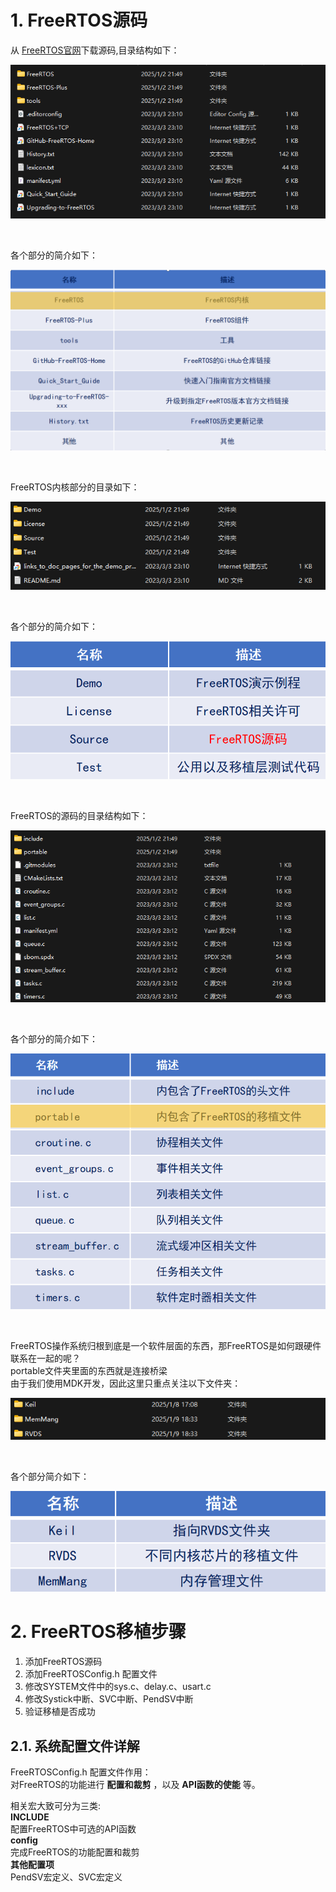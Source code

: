 # 1. FreeRTOS源码
从 [FreeRTOS官网](https://www.freertos.org/)下载源码,目录结构如下：

![FreeRTOS源码](./images/FreeRTOS源码.png)

<br/>

各个部分的简介如下：

![FreeRTOS源码简介](./images/源码简介.png)

<br/>

FreeRTOS内核部分的目录如下：

![FreeRTOS内核目录](./images/FreeRTOS内核目录.png)

<br/>

各个部分的简介如下：

![FreeRTOS内核目录简介](./images/FreeRTOS内核目录简介.png)

<br/>

FreeRTOS的源码的目录结构如下：

![FreeRTOS源码目录](./images/FreeRTOS源码目录.png)

<br/>

各个部分的简介如下：

![FreeRTOS源码目录简介](./images/FreeRTOS源码目录简介.png)

<br>

FreeRTOS操作系统归根到底是一个软件层面的东西，那FreeRTOS是如何跟硬件联系在一起的呢？  
portable文件夹里面的东西就是连接桥梁  
由于我们使用MDK开发，因此这里只重点关注以下文件夹：  

![FreeRTOS移植相关文件夹](./images/FreeRTOS移植相关文件夹.png)

<br/>

各个部分简介如下：

![FreeRTOS移植相关文件夹简介](./images/FreeRTOS移植相关文件夹简介.png)

# 2. FreeRTOS移植步骤

1. 添加FreeRTOS源码
2. 添加FreeRTOSConfig.h 配置文件
3. 修改SYSTEM文件中的sys.c、delay.c、usart.c
4. 修改Systick中断、SVC中断、PendSV中断
5. 验证移植是否成功

## 2.1. 系统配置文件详解
FreeRTOSConfig.h 配置文件作用：  
对FreeRTOS的功能进行 **配置和裁剪** ，以及 **API函数的使能** 等。

相关宏大致可分为三类:  
**INCLUDE**  
配置FreeRTOS中可选的API函数  
**config**  
完成FreeRTOS的功能配置和裁剪  
**其他配置项**  
PendSV宏定义、SVC宏定义

